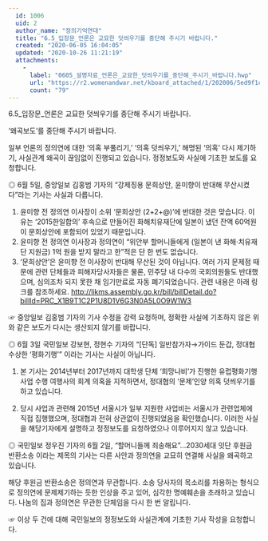 ```yaml
---
  id: 1006
  uid: 2
  author_name: "정의기억연대"
  title: "6.5_입장문_언론은 교묘한 덧씌우기를 중단해 주시기 바랍니다."
  created: "2020-06-05 16:04:05"
  updated: "2020-10-26 11:21:19"
  attachments: 
    - 
      label: "0605_설명자료_언론은_교묘한_덧씌우기를_중단해_주시기_바랍니다.hwp"
      url: "https://r2.womenandwar.net/kboard_attached/1/202006/5ed9f1c832d678071298.hwp"
      count: "79"
---
```

6.5_입장문_언론은 교묘한 덧씌우기를 중단해 주시기 바랍니다.


‘왜곡보도’를 중단해 주시기 바랍니다. 

일부 언론의 정의연에 대한 ‘의혹 부풀리기,’ ‘의혹 덧씌우기,’ 해명된 ‘의혹’ 다시 제기하기, 사실관계 왜곡이 끊임없이 진행되고 있습니다. 
정정보도와 사실에 기초한 보도를 요청합니다. 

◎ 6월 5일, 중앙일보 김홍범 기자의 “강제징용 문희상안, 윤미향이 반대해 무산시켰다”라는 기사는 사실과 다릅니다. 

1. 윤미향 전 정의연 이사장이 소위 ‘문희상안 (2+2+@)’에 반대한 것은 맞습니다. 이유는 ‘2015한일합의’ 후속으로 만들어진 화해치유재단에 일본이 냈던 잔액 60억원이 문희상안에 포함되어 있었기 때문입니다. 
2. 윤미향 전 정의연 이사장과 정의연이 “위안부 할머니들에게 (일본이 낸 화해·치유재단 지원금) 1억 원을 받지 말라고 한”적은 단 한 번도 없습니다. 
3. ‘문희상안’은 윤미향 전 이사장이 반대해 무산된 것이 아닙니다. 여러 가지 문제점 때문에 관련 단체들과 피해자당사자들은 물론, 민주당 내 다수의 국회의원들도 반대했으며, 심의조차 되지 못한 채 임기만료로 자동 폐기되었습니다. 관련 내용은 아래 링크를 참조하세요.
 http://likms.assembly.go.kr/bill/billDetail.do?billId=PRC_X1B9T1C2P1U8D1V6G3N0A5L0O9W1W3

☞ 중앙일보 김홍범 기자의 기사 수정을 강력 요청하며, 정확한 사실에 기초하지 않은 위와 같은 보도가 다시는 생산되지 않기를 바랍니다. 

◎ 6월 3일 국민일보 강보현, 정현수 기자의 “\[단독\] 일반참가자→가이드 둔갑, 정대협 수상한 ‘평화기행’” 이라는 기사는 사실이 아닙니다. 

1. 본 기사는 2014년부터 2017년까지 대학생 단체 ‘희망나비’가 진행한 유럽평화기행 사업 수행 여행사의 회계 의혹을 지적하면서, 정대협의 ‘문제’인양 의혹 덧씌우기를 하고 있습니다.
 
2. 당시 사업과 관련해 2015년 서울시가 일부 지원한 사업비는 서울시가 관련업체에 직접 집행했으며, 정대협과 전혀 상관없이 진행되었음을 확인했습니다. 이러한 사실을 해당기자에게 설명하고 정정보도를 요청하였으나 이루어지지 않고 있습니다.

◎ 국민일보 정우진 기자의 6월 2일, “할머니들께 죄송해요”…2030세대 잇단 후원금 반환소송 이라는 제목의 기사는 다른 사안과 정의연을 교묘히 연결해 사실을 왜곡하고 있습니다.

해당 후원금 반환소송은 정의연과 무관합니다. 소송 당사자의 목소리를 차용하는 형식으로 정의연에 문제제기하는 듯한 인상을 주고 있어, 심각한 명예훼손을 초래하고 있습니다. 나눔의 집과 정의연은 무관한 단체임을 다시 한 번 알립니다. 

☞ 이상 두 건에 대해 국민일보의 정정보도와 사실관계에 기초한 기사 작성을 요청합니다.